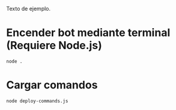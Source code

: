 Texto de ejemplo.

# Encender bot mediante terminal (Requiere Node.js)
    node .

# Cargar comandos
    node deploy-commands.js